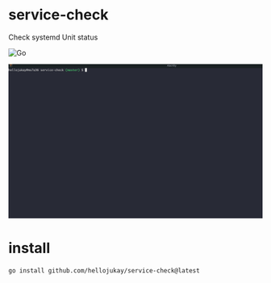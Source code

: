 # service-check
Check systemd Unit status

![Go](https://github.com/hellojukay/service-check/workflows/Go/badge.svg)

![img](img.gif)
# install
```shell
go install github.com/hellojukay/service-check@latest
```
